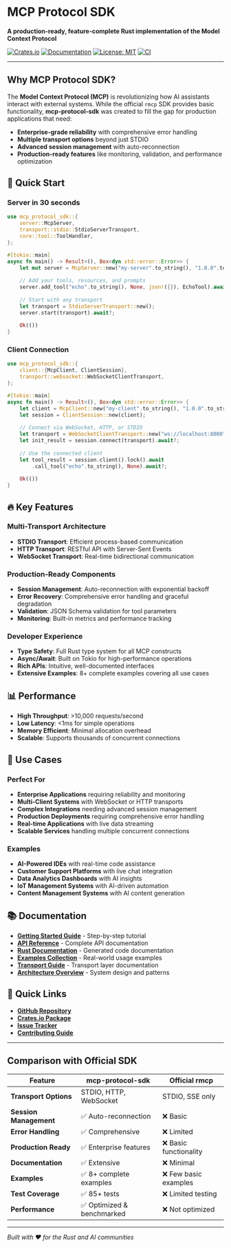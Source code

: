 # MCP Protocol SDK

**A production-ready, feature-complete Rust implementation of the Model Context Protocol**

[![Crates.io](https://img.shields.io/crates/v/mcp-protocol-sdk.svg)](https://crates.io/crates/mcp-protocol-sdk)
[![Documentation](https://docs.rs/mcp-protocol-sdk/badge.svg)](https://docs.rs/mcp-protocol-sdk)
[![License: MIT](https://img.shields.io/badge/License-MIT-yellow.svg)](https://opensource.org/licenses/MIT)
[![CI](https://github.com/rishirandhawa/mcp-protocol-sdk/actions/workflows/ci.yml/badge.svg)](https://github.com/rishirandhawa/mcp-protocol-sdk/actions/workflows/ci.yml)

---

## Why MCP Protocol SDK?

The **Model Context Protocol (MCP)** is revolutionizing how AI assistants interact with external systems. While the official `rmcp` SDK provides basic functionality, **mcp-protocol-sdk** was created to fill the gap for production applications that need:

- **Enterprise-grade reliability** with comprehensive error handling
- **Multiple transport options** beyond just STDIO
- **Advanced session management** with auto-reconnection
- **Production-ready features** like monitoring, validation, and performance optimization

## 🚀 Quick Start

### Server in 30 seconds

```rust
use mcp_protocol_sdk::{
    server::McpServer,
    transport::stdio::StdioServerTransport,
    core::tool::ToolHandler,
};

#[tokio::main]
async fn main() -> Result<(), Box<dyn std::error::Error>> {
    let mut server = McpServer::new("my-server".to_string(), "1.0.0".to_string());
    
    // Add your tools, resources, and prompts
    server.add_tool("echo".to_string(), None, json!({}), EchoTool).await?;
    
    // Start with any transport
    let transport = StdioServerTransport::new();
    server.start(transport).await?;
    
    Ok(())
}
```

### Client Connection

```rust
use mcp_protocol_sdk::{
    client::{McpClient, ClientSession},
    transport::websocket::WebSocketClientTransport,
};

#[tokio::main]
async fn main() -> Result<(), Box<dyn std::error::Error>> {
    let client = McpClient::new("my-client".to_string(), "1.0.0".to_string());
    let session = ClientSession::new(client);
    
    // Connect via WebSocket, HTTP, or STDIO
    let transport = WebSocketClientTransport::new("ws://localhost:8080").await?;
    let init_result = session.connect(transport).await?;
    
    // Use the connected client
    let tool_result = session.client().lock().await
        .call_tool("echo".to_string(), None).await?;
    
    Ok(())
}
```

## 🔥 Key Features

### Multi-Transport Architecture
- **STDIO Transport**: Efficient process-based communication
- **HTTP Transport**: RESTful API with Server-Sent Events
- **WebSocket Transport**: Real-time bidirectional communication

### Production-Ready Components
- **Session Management**: Auto-reconnection with exponential backoff
- **Error Recovery**: Comprehensive error handling and graceful degradation
- **Validation**: JSON Schema validation for tool parameters
- **Monitoring**: Built-in metrics and performance tracking

### Developer Experience
- **Type Safety**: Full Rust type system for all MCP constructs
- **Async/Await**: Built on Tokio for high-performance operations
- **Rich APIs**: Intuitive, well-documented interfaces
- **Extensive Examples**: 8+ complete examples covering all use cases

## 📊 Performance

- **High Throughput**: >10,000 requests/second
- **Low Latency**: <1ms for simple operations
- **Memory Efficient**: Minimal allocation overhead
- **Scalable**: Supports thousands of concurrent connections

## 🎯 Use Cases

### Perfect For

- **Enterprise Applications** requiring reliability and monitoring
- **Multi-Client Systems** with WebSocket or HTTP transports
- **Complex Integrations** needing advanced session management
- **Production Deployments** requiring comprehensive error handling
- **Real-time Applications** with live data streaming
- **Scalable Services** handling multiple concurrent connections

### Examples

- **AI-Powered IDEs** with real-time code assistance
- **Customer Support Platforms** with live chat integration
- **Data Analytics Dashboards** with AI insights
- **IoT Management Systems** with AI-driven automation
- **Content Management Systems** with AI content generation

## 📚 Documentation

- [**Getting Started Guide**](getting-started.md) - Step-by-step tutorial
- [**API Reference**](https://docs.rs/mcp-protocol-sdk) - Complete API documentation
- [**Rust Documentation**](rust-docs/) - Generated code documentation
- [**Examples Collection**](examples.md) - Real-world usage examples
- [**Transport Guide**](transports.md) - Transport layer documentation
- [**Architecture Overview**](architecture.md) - System design and patterns

## 🔗 Quick Links

- [**GitHub Repository**](https://github.com/rishirandhawa/mcp-protocol-sdk)
- [**Crates.io Package**](https://crates.io/crates/mcp-protocol-sdk)
- [**Issue Tracker**](https://github.com/rishirandhawa/mcp-protocol-sdk/issues)
- [**Contributing Guide**](https://github.com/rishirandhawa/mcp-protocol-sdk/blob/main/CONTRIBUTING.md)

---

## Comparison with Official SDK

| Feature | mcp-protocol-sdk | Official rmcp |
|---------|--------------|---------------|
| **Transport Options** | STDIO, HTTP, WebSocket | STDIO, SSE only |
| **Session Management** | ✅ Auto-reconnection | ❌ Basic |
| **Error Handling** | ✅ Comprehensive | ❌ Limited |
| **Production Ready** | ✅ Enterprise features | ❌ Basic functionality |
| **Documentation** | ✅ Extensive | ❌ Minimal |
| **Examples** | ✅ 8+ complete examples | ❌ Few basic examples |
| **Test Coverage** | ✅ 85+ tests | ❌ Limited testing |
| **Performance** | ✅ Optimized & benchmarked | ❌ Not optimized |

---

*Built with ❤️ for the Rust and AI communities*
